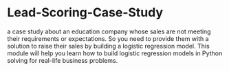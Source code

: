 # Lead-Scoring-Case-Study
a case study about an education company whose sales are not meeting their requirements or expectations. So you need to provide them with a solution to raise their sales by building a logistic regression model. This module will help you learn how to build logistic regression models in Python solving for real-life business problems.
